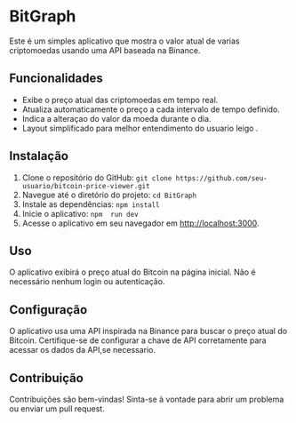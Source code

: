 <h1>BitGraph</h1>
<p>Este é um simples aplicativo que mostra o valor atual de varias criptomoedas usando uma API baseada na Binance.</p>

  <h2>Funcionalidades</h2>
  <ul>
      <li>Exibe o preço atual das criptomoedas em tempo real.</li>
      <li>Atualiza automaticamente o preço a cada intervalo de tempo definido.</li>
      <li>Indica a alteraçao do valor da moeda durante o dia.</li>
      <li>Layout simplificado para melhor entendimento do usuario leigo
        .</li>
  </ul>

  <h2>Instalação</h2>
  <ol>
      <li>Clone o repositório do GitHub:
          <code>git clone https://github.com/seu-usuario/bitcoin-price-viewer.git</code></li>
      <li>Navegue até o diretório do projeto:
          <code>cd BitGraph</code></li>
      <li>Instale as dependências:
          <code>npm install</code></li>
      <li>Inicie o aplicativo:
          <code>npm  run dev</code></li>
      <li>Acesse o aplicativo em seu navegador em <a href="http://localhost:3000">http://localhost:3000</a>.</li>
  </ol>

  <h2>Uso</h2>
  <p>O aplicativo exibirá o preço atual do Bitcoin na página inicial. Não é necessário nenhum login ou autenticação.</p>

  <h2>Configuração</h2>
  <p>O aplicativo usa uma API inspirada na Binance para buscar o preço atual do Bitcoin. Certifique-se de configurar a chave de API corretamente para acessar os dados da API,se necessario.</p>

  <h2>Contribuição</h2>
  <p>Contribuições são bem-vindas! Sinta-se à vontade para abrir um problema ou enviar um pull request.</p>

